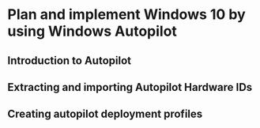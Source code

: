 # Plan and implement Windows 10 by using Windows Autopilot

## Introduction to Autopilot
## Extracting and importing Autopilot Hardware IDs
## Creating autopilot deployment profiles

